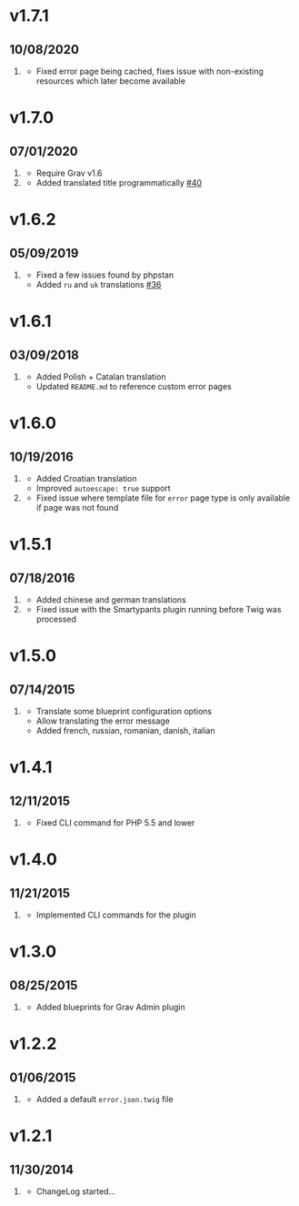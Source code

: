 # v1.7.1
## 10/08/2020

1. [](#bugfix)
    * Fixed error page being cached, fixes issue with non-existing resources which later become available

# v1.7.0
## 07/01/2020

1. [](#new)
    * Require Grav v1.6
1. [](#bugfix)
    * Added translated title programmatically [#40](https://github.com/getgrav/grav-plugin-error/pull/40)
    
# v1.6.2
## 05/09/2019

1. [](#new)
    * Fixed a few issues found by phpstan
    * Added `ru` and `uk` translations [#36](https://github.com/getgrav/grav-plugin-error/pull/36)

# v1.6.1
## 03/09/2018

1. [](#improved)
    * Added Polish + Catalan translation
    * Updated `README.md` to reference custom error pages

# v1.6.0
## 10/19/2016

1. [](#improved)
    * Added Croatian translation
    * Improved `autoescape: true` support
1. [](#bugfix)
    * Fixed issue where template file for `error` page type is only available if page was not found

# v1.5.1
## 07/18/2016

1. [](#improved)
    * Added chinese and german translations
1. [](#bugfix)
    * Fixed issue with the Smartypants plugin running before Twig was processed

# v1.5.0
## 07/14/2015

1. [](#improved)
    * Translate some blueprint configuration options
    * Allow translating the error message
    * Added french, russian, romanian, danish, italian

# v1.4.1
## 12/11/2015

1. [](#bugfix)
    * Fixed CLI command for PHP 5.5 and lower

# v1.4.0
## 11/21/2015

1. [](#new)
    * Implemented CLI commands for the plugin

# v1.3.0
## 08/25/2015

1. [](#improved)
    * Added blueprints for Grav Admin plugin

# v1.2.2
## 01/06/2015

1. [](#new)
    * Added a default `error.json.twig` file

# v1.2.1
## 11/30/2014

1. [](#new)
    * ChangeLog started...
